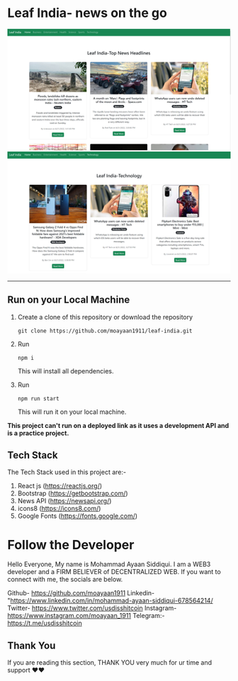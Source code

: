 # Leaf India- news on the go

![LOGO1](./public/logo1.png)
![LOGO2](./public/logo2.png)

---

## Run on your Local Machine

1. Create a clone of this repository or download the repository
   ```
   git clone https://github.com/moayaan1911/leaf-india.git
   ```
2. Run

   ```
   npm i
   ```

   This will install all dependencies.

3. Run

   ```
   npm run start
   ```

   This will run it on your local machine.

**This project can't run on a deployed link as it uses a development API and is a practice project.**

## Tech Stack

The Tech Stack used in this project are:-

1. React js (https://reactjs.org/)
2. Bootstrap (https://getbootstrap.com/)
3. News API (https://newsapi.org/)
4. icons8 (https://icons8.com/)
5. Google Fonts (https://fonts.google.com/)

# Follow the Developer

Hello Everyone, My name is Mohammad Ayaan Siddiqui. I am a WEB3 developer and a FIRM BELIEVER of DECENTRALIZED WEB. If you want to connect with me, the socials are below.

Github- https://github.com/moayaan1911
Linkedin- "https://www.linkedin.com/in/mohammad-ayaan-siddiqui-678564214/
Twitter- https://www.twitter.com/usdisshitcoin
Instagram- https://www.instagram.com/moayaan_1911
Telegram:- https://t.me/usdisshitcoin

## Thank You

If you are reading this section, THANK YOU very much for ur time and support ❤️❤️
